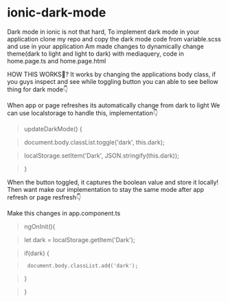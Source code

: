 # ionic-dark-mode

Dark mode in ionic is not that hard, To implement dark mode in your application clone my repo and copy the dark mode code from variable.scss and use in your application
Am made changes to dynamically change theme(dark to light and light to dark) with mediaquery, code in home.page.ts and home.page.html


HOW THIS WORKS🤔?
It works by changing the applications body class, if you guys inspect and see while toggling button you can able to see bellow thing for dark mode👇


> <body class="dark">

When app or page refreshes its automatically change from dark to light
We can use localstorage to handle this, implementation👇

>  updateDarkMode() {

>    document.body.classList.toggle('dark', this.dark);

>    localStorage.setItem('Dark', JSON.stringify(this.dark));

>  }

When the button toggled, it captures the boolean value and store it locally!
Then want make our implementation to stay the same mode after app refresh or page resfresh👇

Make this changes in app.component.ts
>  ngOnInit(){

>    let dark = localStorage.getItem('Dark');

>    if(dark) {

>      document.body.classList.add('dark');

>    }

> }

